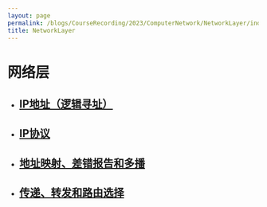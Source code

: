 ```yaml
---
layout: page
permalink: /blogs/CourseRecording/2023/ComputerNetwork/NetworkLayer/index.html
title: NetworkLayer
---
```



# 网络层

- ## [IP地址（逻辑寻址）](https://CRYoushiwo.github.io/blogs/CourseRecording/2023/ComputerNetwork/NetworkLayer/LogicalAddressing)

- ## [IP协议](https://CRYoushiwo.github.io/blogs/CourseRecording/2023/ComputerNetwork/NetworkLayer/InternetProtocol)

- ## [地址映射、差错报告和多播](https://CRYoushiwo.github.io/blogs/CourseRecording/2023/ComputerNetwork/NetworkLayer/AddressMappingAndErrorReportAndMulticasting)

- ## [传递、转发和路由选择](https://CRYoushiwo.github.io/blogs/CourseRecording/2023/ComputerNetwork/NetworkLayer/DeliveryAndForwardingAndRouting)